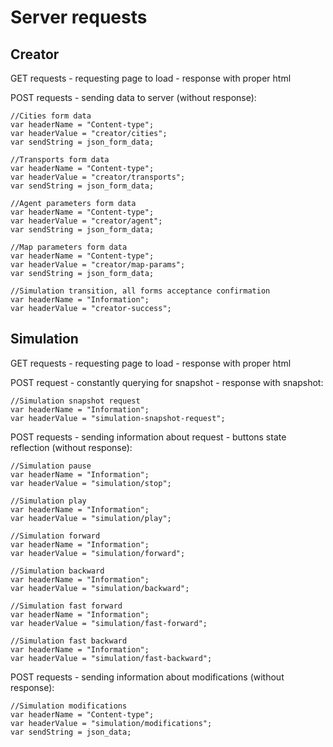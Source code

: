 # Server requests

## Creator

GET requests - requesting page to load - response with proper html

POST requests - sending data to server (without response):

```
//Cities form data
var headerName = "Content-type";
var headerValue = "creator/cities";
var sendString = json_form_data;
```

```
//Transports form data
var headerName = "Content-type";
var headerValue = "creator/transports";
var sendString = json_form_data;
```

```
//Agent parameters form data
var headerName = "Content-type";
var headerValue = "creator/agent";
var sendString = json_form_data;
```

```
//Map parameters form data
var headerName = "Content-type";
var headerValue = "creator/map-params";
var sendString = json_form_data;
```

```
//Simulation transition, all forms acceptance confirmation
var headerName = "Information";
var headerValue = "creator-success";
```

## Simulation

GET requests - requesting page to load - response with proper html

POST request - constantly querying for snapshot  - response with snapshot:

```
//Simulation snapshot request
var headerName = "Information";
var headerValue = "simulation-snapshot-request";
```

POST requests - sending information about request - buttons state reflection (without response):

```
//Simulation pause
var headerName = "Information";
var headerValue = "simulation/stop";
```

```
//Simulation play
var headerName = "Information";
var headerValue = "simulation/play";
```

```
//Simulation forward
var headerName = "Information";
var headerValue = "simulation/forward";
```

```
//Simulation backward
var headerName = "Information";
var headerValue = "simulation/backward";
```

```
//Simulation fast forward
var headerName = "Information";
var headerValue = "simulation/fast-forward";
```

```
//Simulation fast backward
var headerName = "Information";
var headerValue = "simulation/fast-backward";
```

POST requests - sending information about modifications (without response):

```
//Simulation modifications
var headerName = "Content-type";
var headerValue = "simulation/modifications";
var sendString = json_data;
```